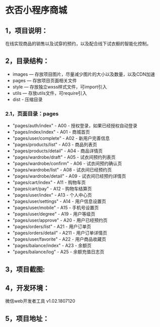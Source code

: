 # 衣否小程序商城


## 1，项目说明：
在线实现商品的销售以及试穿的预约，以及配合线下试衣橱的智能化控制。

## 2，目录结构：
- images — 存放项目图片，尽量减少图片的大小以及数量，以及CDN加速
- pages  — 存放项目页面相关文件
- style  — 存放独立wxss样式文件，可import引入
- utils  — 存放utils文件，可require引入
- dist   - 压缩目录

### 2.1，页面目录：pages
- "pages/auth/index"        - A00 - 授权登录，如果已经授权自动登录
- "pages/index/index"       - A01 - 商城首页
- "pages/user/complete"     - A02 - 新用户完善信息
- "pages/products/list"     - A03 - 商品列表页
- "pages/products/detail"   - A04 - 商品详情页
- "pages/wardrobe/draft"    - A05 - 试衣间预约列表页
- "pages/wardrobe/confirm"  - A06 - 试衣间预约确认页
- "pages/wardrobe/list"     - A08 - 试衣间已经预约页
- "pages/wardrobe/detail"   - A09 - 试衣间已经预约详情页
- "pages/cart/index"        - A11 - 购物车页
- "pages/cart/pay"          - A12 - 购物车结算页
- "pages/user/index"        - A13 - 个人中心页
- "pages/user/settings"     - A14 - 用户信息设置页
- "pages/user/mobile"       - A15 - 手机号设置页
- "pages/user/degree"       - A19 - 用户等级页
- "pages/user/approve"      - A20 - 用户已经预约页
- "pages/orders/list"       - A21 - 用户订单页
- "pages/orders/detail"     - A211 - 用户订单详情页
- "pages/user/favorite"     - A22 - 用户商品收藏页
- "pages/balance/index"     - A23 - 余额页
- "pages/balance/log"       - A25 - 余额充值日志页

## 3，项目截图:

## 4，开发环境：
微信web开发者工具 v1.02.1807120

## 5，项目地址：

